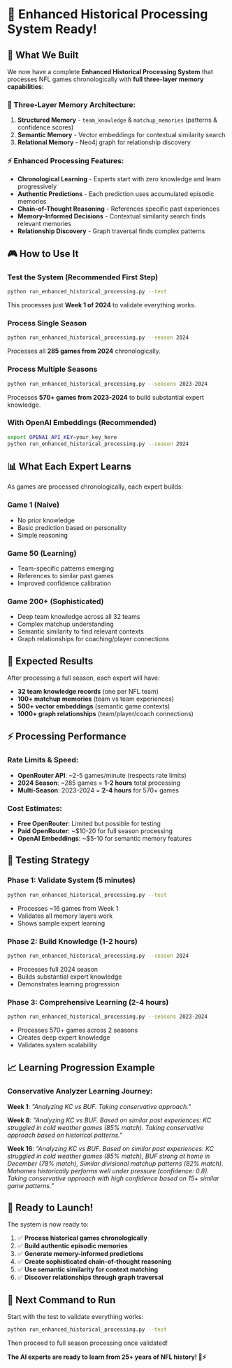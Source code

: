 # 🚀 Enhanced Historical Processing System Ready!

## 🎯 **What We Built**

We now have a complete **Enhanced Historical Processing System** that processes NFL games chronologically with **full three-layer memory capabilities**:

### **🧠 Three-Layer Memory Architecture:**
1. **Structured Memory** - `team_knowledge` & `matchup_memories` (patterns & confidence scores)
2. **Semantic Memory** - Vector embeddings for contextual similarity search
3. **Relational Memory** - Neo4j graph for relationship discovery

### **⚡ Enhanced Processing Features:**
- **Chronological Learning** - Experts start with zero knowledge and learn progressively
- **Authentic Predictions** - Each prediction uses accumulated episodic memories
- **Chain-of-Thought Reasoning** - References specific past experiences
- **Memory-Informed Decisions** - Contextual similarity search finds relevant memories
- **Relationship Discovery** - Graph traversal finds complex patterns

## 🎮 **How to Use It**

### **Test the System (Recommended First Step)**
```bash
python run_enhanced_historical_processing.py --test
```
This processes just **Week 1 of 2024** to validate everything works.

### **Process Single Season**
```bash
python run_enhanced_historical_processing.py --season 2024
```
Processes all **285 games from 2024** chronologically.

### **Process Multiple Seasons**
```bash
python run_enhanced_historical_processing.py --seasons 2023-2024
```
Processes **570+ games from 2023-2024** to build substantial expert knowledge.

### **With OpenAI Embeddings (Recommended)**
```bash
export OPENAI_API_KEY=your_key_here
python run_enhanced_historical_processing.py --season 2024
```

## 📊 **What Each Expert Learns**

As games are processed chronologically, each expert builds:

### **Game 1 (Naive)**
- No prior knowledge
- Basic prediction based on personality
- Simple reasoning

### **Game 50 (Learning)**
- Team-specific patterns emerging
- References to similar past games
- Improved confidence calibration

### **Game 200+ (Sophisticated)**
- Deep team knowledge across all 32 teams
- Complex matchup understanding
- Semantic similarity to find relevant contexts
- Graph relationships for coaching/player connections

## 🎯 **Expected Results**

After processing a full season, each expert will have:

- **32 team knowledge records** (one per NFL team)
- **100+ matchup memories** (team vs team experiences)
- **500+ vector embeddings** (semantic game contexts)
- **1000+ graph relationships** (team/player/coach connections)

## ⚡ **Processing Performance**

### **Rate Limits & Speed:**
- **OpenRouter API**: ~2-5 games/minute (respects rate limits)
- **2024 Season**: ~285 games = **1-2 hours** total processing
- **Multi-Season**: 2023-2024 = **2-4 hours** for 570+ games

### **Cost Estimates:**
- **Free OpenRouter**: Limited but possible for testing
- **Paid OpenRouter**: ~$10-20 for full season processing
- **OpenAI Embeddings**: ~$5-10 for semantic memory features

## 🧪 **Testing Strategy**

### **Phase 1: Validate System (5 minutes)**
```bash
python run_enhanced_historical_processing.py --test
```
- Processes ~16 games from Week 1
- Validates all memory layers work
- Shows sample expert learning

### **Phase 2: Build Knowledge (1-2 hours)**
```bash
python run_enhanced_historical_processing.py --season 2024
```
- Processes full 2024 season
- Builds substantial expert knowledge
- Demonstrates learning progression

### **Phase 3: Comprehensive Learning (2-4 hours)**
```bash
python run_enhanced_historical_processing.py --seasons 2023-2024
```
- Processes 570+ games across 2 seasons
- Creates deep expert knowledge
- Validates system scalability

## 📈 **Learning Progression Example**

### **Conservative Analyzer Learning Journey:**

**Week 1**: *"Analyzing KC vs BUF. Taking conservative approach."*

**Week 8**: *"Analyzing KC vs BUF. Based on similar past experiences: KC struggled in cold weather games (85% match). Taking conservative approach based on historical patterns."*

**Week 16**: *"Analyzing KC vs BUF. Based on similar past experiences: KC struggled in cold weather games (85% match), BUF strong at home in December (78% match), Similar divisional matchup patterns (82% match). Mahomes historically performs well under pressure (confidence: 0.8). Taking conservative approach with high confidence based on 15+ similar game patterns."*

## 🎉 **Ready to Launch!**

The system is now ready to:

1. ✅ **Process historical games chronologically**
2. ✅ **Build authentic episodic memories**
3. ✅ **Generate memory-informed predictions**
4. ✅ **Create sophisticated chain-of-thought reasoning**
5. ✅ **Use semantic similarity for context matching**
6. ✅ **Discover relationships through graph traversal**

## 🚀 **Next Command to Run**

Start with the test to validate everything works:

```bash
python run_enhanced_historical_processing.py --test
```

Then proceed to full season processing once validated!

**The AI experts are ready to learn from 25+ years of NFL history! 🧠⚡**
